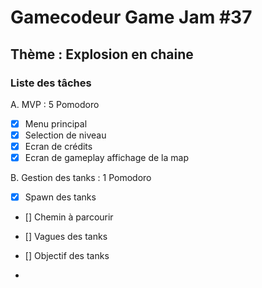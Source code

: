 # Gamecodeur Game Jam #37

## Thème : Explosion en chaine

### Liste des tâches

A. MVP : 5 Pomodoro

- [x] Menu principal
- [x] Selection de niveau
- [x] Ecran de crédits
- [x] Ecran de gameplay affichage de la map

B. Gestion des tanks : 1 Pomodoro

- [x] Spawn des tanks
- [] Chemin à parcourir
- [] Vagues des tanks
- [] Objectif des tanks

-
